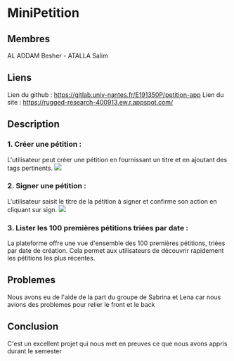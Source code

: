 # MiniPetition

## Membres 
AL ADDAM Besher - ATALLA Salim

## Liens 
Lien du github : https://gitlab.univ-nantes.fr/E191350P/petition-app
Lien du site : https://rugged-research-400913.ew.r.appspot.com/

## Description

### 1. Créer une pétition : 
L'utilisateur peut créer une pétition en fournissant un titre et en ajoutant des tags pertinents. 
![](CreatePitition.png)

### 2. Signer une pétition :
L'utilisateur saisit le titre de la pétition à signer et confirme son action en cliquant sur sign.
![](SignPet.png)

### 3. Lister les 100 premières pétitions triées par date :
La plateforme offre une vue d'ensemble des 100 premières pétitions, triées par date de création. Cela permet aux utilisateurs de découvrir rapidement les pétitions les plus récentes.

## Problemes
Nous avons eu de l'aide de la part du groupe de Sabrina et Lena
car nous avions des problemes pour relier le front et le back

## Conclusion
C'est un excellent projet qui nous met en preuves ce que nous avons appris durant le semester